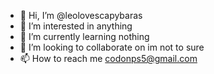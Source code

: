 - 👋 Hi, I’m @leolovescapybaras
- 👀 I’m interested in anything 
- 🌱 I’m currently learning nothing 
- 💞️ I’m looking to collaborate on  im not to sure 
- 📫 How to reach me codonps5@gmail.com                                                                                                          
<!---
leolovescapybaras/leolovescapybaras is a ✨ special ✨ repository because its `README.md` (this file) appears on your GitHub profile.
You can click the Preview link to take a look at your changes.
--->
